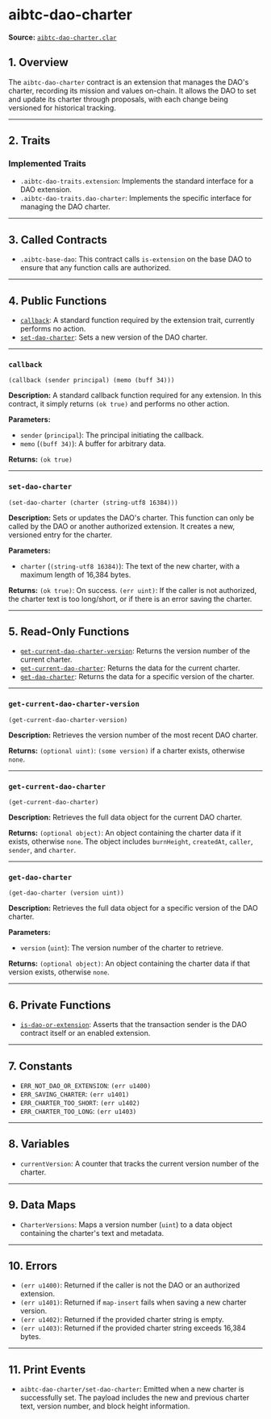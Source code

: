 # aibtc-dao-charter

**Source:** [`aibtc-dao-charter.clar`](../../../contracts/dao/extensions/aibtc-dao-charter.clar)

## 1. Overview

The `aibtc-dao-charter` contract is an extension that manages the DAO's charter, recording its mission and values on-chain. It allows the DAO to set and update its charter through proposals, with each change being versioned for historical tracking.

---

## 2. Traits

### Implemented Traits
- `.aibtc-dao-traits.extension`: Implements the standard interface for a DAO extension.
- `.aibtc-dao-traits.dao-charter`: Implements the specific interface for managing the DAO charter.

---

## 3. Called Contracts

- `.aibtc-base-dao`: This contract calls `is-extension` on the base DAO to ensure that any function calls are authorized.

---

## 4. Public Functions

- [`callback`](#callback): A standard function required by the extension trait, currently performs no action.
- [`set-dao-charter`](#set-dao-charter): Sets a new version of the DAO charter.

---

### `callback`

`(callback (sender principal) (memo (buff 34)))`

**Description:**
A standard callback function required for any extension. In this contract, it simply returns `(ok true)` and performs no other action.

**Parameters:**
- `sender` (`principal`): The principal initiating the callback.
- `memo` (`(buff 34)`): A buffer for arbitrary data.

**Returns:**
`(ok true)`

---

### `set-dao-charter`

`(set-dao-charter (charter (string-utf8 16384)))`

**Description:**
Sets or updates the DAO's charter. This function can only be called by the DAO or another authorized extension. It creates a new, versioned entry for the charter.

**Parameters:**
- `charter` (`(string-utf8 16384)`): The text of the new charter, with a maximum length of 16,384 bytes.

**Returns:**
`(ok true)`: On success.
`(err uint)`: If the caller is not authorized, the charter text is too long/short, or if there is an error saving the charter.

---

## 5. Read-Only Functions

- [`get-current-dao-charter-version`](#get-current-dao-charter-version): Returns the version number of the current charter.
- [`get-current-dao-charter`](#get-current-dao-charter): Returns the data for the current charter.
- [`get-dao-charter`](#get-dao-charter): Returns the data for a specific version of the charter.

---

### `get-current-dao-charter-version`

`(get-current-dao-charter-version)`

**Description:**
Retrieves the version number of the most recent DAO charter.

**Returns:**
`(optional uint)`: `(some version)` if a charter exists, otherwise `none`.

---

### `get-current-dao-charter`

`(get-current-dao-charter)`

**Description:**
Retrieves the full data object for the current DAO charter.

**Returns:**
`(optional object)`: An object containing the charter data if it exists, otherwise `none`. The object includes `burnHeight`, `createdAt`, `caller`, `sender`, and `charter`.

---

### `get-dao-charter`

`(get-dao-charter (version uint))`

**Description:**
Retrieves the full data object for a specific version of the DAO charter.

**Parameters:**
- `version` (`uint`): The version number of the charter to retrieve.

**Returns:**
`(optional object)`: An object containing the charter data if that version exists, otherwise `none`.

---

## 6. Private Functions

- [`is-dao-or-extension`](#is-dao-or-extension): Asserts that the transaction sender is the DAO contract itself or an enabled extension.

---

## 7. Constants

- `ERR_NOT_DAO_OR_EXTENSION`: `(err u1400)`
- `ERR_SAVING_CHARTER`: `(err u1401)`
- `ERR_CHARTER_TOO_SHORT`: `(err u1402)`
- `ERR_CHARTER_TOO_LONG`: `(err u1403)`

---

## 8. Variables

- `currentVersion`: A counter that tracks the current version number of the charter.

---

## 9. Data Maps

- `CharterVersions`: Maps a version number (`uint`) to a data object containing the charter's text and metadata.

---

## 10. Errors

- `(err u1400)`: Returned if the caller is not the DAO or an authorized extension.
- `(err u1401)`: Returned if `map-insert` fails when saving a new charter version.
- `(err u1402)`: Returned if the provided charter string is empty.
- `(err u1403)`: Returned if the provided charter string exceeds 16,384 bytes.

---

## 11. Print Events

- `aibtc-dao-charter/set-dao-charter`: Emitted when a new charter is successfully set. The payload includes the new and previous charter text, version number, and block height information.
